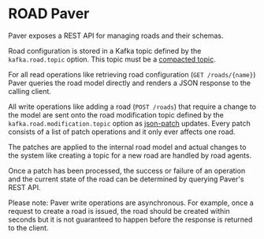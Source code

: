# ROAD Paver

Paver exposes a REST API for managing roads and their schemas.

Road configuration is stored in a Kafka topic defined by the `kafka.road.topic` option. This topic must be a [compacted
topic](https://kafka.apache.org/documentation/#compaction).

For all read operations like retrieving road configuration (`GET /roads/{name}`) Paver queries the road model directly
and renders a JSON response to the calling client.

All write operations like adding a road (`POST /roads`) that require a change to the model are sent onto the road
modification topic defined by the `kafka.road.modification.topic` option as [json-patch](http://jsonpatch.com/)
updates. Every patch consists of a list of patch operations and it only ever affects one road.

The patches are applied to the internal road model and actual changes to the system like creating a topic for a new
road are handled by road agents.

Once a patch has been processed, the success or failure of an operation and the current state of the road can be
determined by querying Paver's REST API.

Please note: Paver write operations are asynchronous. For example, once a request to create a road is issued, the road
should be created within seconds but it is not guaranteed to happen before the response is returned to the client.


